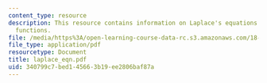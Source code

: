 ```yaml
---
content_type: resource
description: This resource contains information on Laplace's equations and harmonic
  functions.
file: /media/https%3A/open-learning-course-data-rc.s3.amazonaws.com/18-02-multivariable-calculus-spring-2006/340799c7bed145663b19ee2806baf87a_laplace_eqn.pdf
file_type: application/pdf
resourcetype: Document
title: laplace_eqn.pdf
uid: 340799c7-bed1-4566-3b19-ee2806baf87a
---
```

